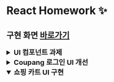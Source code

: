 # React Homework ✨

## 구현 화면 [바로가기](https://bohyemian.github.io/react-homework/)

<details>
  <summary style="font-size: 18px;font-weight: bold">UI 컴포넌트 과제</summary>

### Switch

`input` `checkbox`로 구현하였고, css 선택자 `:checked` 상태로 스타일이 토글될 수 있도록 하였다.  
 input의 label을 제공하기 위해 id와 label 명을 props로 받도록 했다.

### Chip button

button 태그로 구현하여 클릭할 때 클래스를 추가하여 active 상태를 분기하였다.  
 버튼의 텍스트와 초기 상태를 props로 받았다. (각각 children, active 속성)

![크롬](https://github.com/bohyemian/react-homework/blob/7de3874cec795dcd5a39f45adff4827c7c30408d/README/ui.gif)

</details>

<details>
  <summary style="font-size: 18px;font-weight: bold">Coupang 로그인 UI 개선</summary>
  - header의 로그인, 회원가입 메뉴 클릭 시 화면 토글

### 미작업 목록😭

[ ] 쿠팡 회원가입 화면  
[ ] email, password 모두 유효성 검사 통과 시 로그인 버튼 활성화  
[ ] README 파일 작성

</details>

<details open>
  <summary style="font-size: 18px;font-weight: bold">쇼핑 카트 UI 구현</summary>
</detail>
